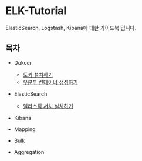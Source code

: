 # ELK-Tutorial
ElasticSearch, Logstash, Kibana에 대한 가이드북 입니다.

## 목차
- Dokcer
  - [도커 설치하기](https://github.com/wkddnjset/ELK-Tutorial/blob/master/Docker/도커_설치하기.md)
  - [우분투 컨테이너 생성하기](https://github.com/wkddnjset/ELK-Tutorial/blob/master/Docker/우분투_컨테이너_생성하기.md)

- ElasticSearch
	- [엘라스틱 서치 설치하기](https://github.com/wkddnjset/ELK-Tutorial/blob/master/ElasticSearch/엘라스틱_설치하기.md)
	
- Kibana
- Mapping
- Bulk
- Aggregation
